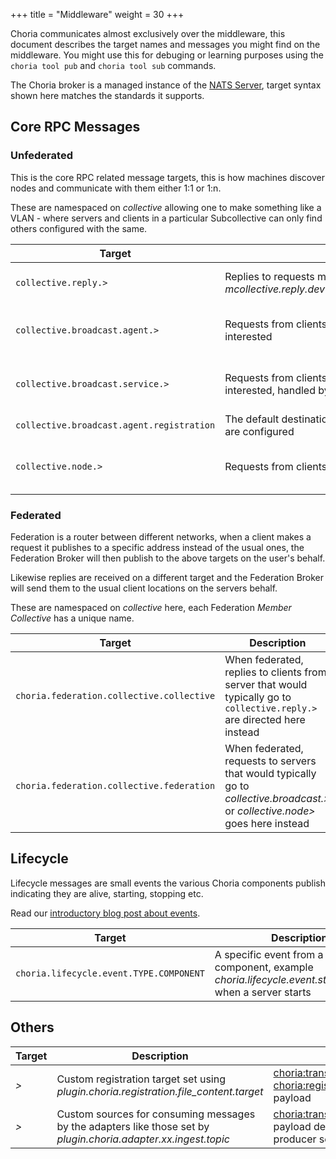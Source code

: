 +++
title = "Middleware"
weight = 30
+++

Choria communicates almost exclusively over the middleware, this document describes the target names and messages you might find on the middleware. You might use this for debuging or learning purposes using the `choria tool pub` and `choria tool sub` commands.

The Choria broker is a managed instance of the [NATS Server](https://github.com/nats-io/gnatsd), target syntax shown here matches the standards it supports.

## Core RPC Messages

### Unfederated

This is the core RPC related message targets, this is how machines discover nodes and communicate with them either 1:1 or 1:n.

These are namespaced on *collective* allowing one to make something like a VLAN - where servers and clients in a particular Subcollective can only find others configured with the same.

|Target|Description|Schema|
|------|-----------|------|
|`collective.reply.>`|Replies to requests made by clients, example *mcollective.reply.dev1.example.net.c2a764e6013a44adb848904ff7d74ff4*|[choria:transport:1](https://choria.io/schemas/choria/protocol/v1/transport.json) with a [choria:secure:reply:1](https://choria.io/schemas/choria/protocol/v1/secure_reply.json) payload|
|`collective.broadcast.agent.>`|Requests from clients to specific agents broadcasted to all servers interested|[choria:transport:1](https://choria.io/schemas/choria/protocol/v1/transport.json) with a [choria:secure:request:1](https://choria.io/schemas/choria/protocol/v1/secure_request.json) payload|
|`collective.broadcast.service.>`|Requests from clients to specific Service Agents broadcasted to all servers interested, handled by only 1 of those hosting the Service.|[choria:transport:1](https://choria.io/schemas/choria/protocol/v1/transport.json) with a [choria:secure:request:1](https://choria.io/schemas/choria/protocol/v1/secure_request.json) payload|
|`collective.broadcast.agent.registration`|The default destination for registration messages when no custom targets are configured|[choria:transport:1](https://choria.io/schemas/choria/protocol/v1/transport.json)|
|`collective.node.>`|Requests from clients to specific nodes regardless of the agent aka *directed*|[choria:transport:1](https://choria.io/schemas/choria/protocol/v1/transport.json) with a [choria:secure:request:1](https://choria.io/schemas/choria/protocol/v1/secure_request.json) payload|

### Federated

Federation is a router between different networks, when a client makes a request it publishes to a specific address instead of the usual ones, the Federation Broker will then publish to the above targets on the user's behalf.

Likewise replies are received on a different target and the Federation Broker will send them to the usual client locations on the servers behalf.

These are namespaced on *collective* here, each Federation *Member Collective* has a unique name.

|Target|Description|Schema|
|------|-----------|------|
|`choria.federation.collective.collective`|When federated, replies to clients from server that would typically go to `collective.reply.>` are directed here instead|[choria:transport:1](https://choria.io/schemas/choria/protocol/v1/transport.json) with a [choria:secure:reply:1](https://choria.io/schemas/choria/protocol/v1/secure_reply.json) payload|
|`choria.federation.collective.federation`|When federated, requests to servers that would typically go to *collective.broadcast.>* or *collective.node>* goes here instead|[choria:transport:1](https://choria.io/schemas/choria/protocol/v1/transport.json) with a [choria:secure:request:1](https://choria.io/schemas/choria/protocol/v1/secure_request.json) payload|


## Lifecycle

Lifecycle messages are small events the various Choria components publish indicating they are alive, starting, stopping etc.

Read our [introductory blog post about events](https://choria.io/blog/post/2019/01/03/lifecycle/).

|Target|Description|Schema|
|------|-----------|------|
|`choria.lifecycle.event.TYPE.COMPONENT`|A specific event from a specific component, example *choria.lifecycle.event.startup.server* when a server starts|[various](https://github.com/choria-io/schemas/tree/master/choria/lifecycle/v1)|

## Others

|Target|Description|Schema|
|------|-----------|------|
|*>*|Custom registration target set using *plugin.choria.registration.file_content.target*|[choria:transport:1](https://choria.io/schemas/choria/protocol/v1/transport.json) with a [choria:registration:filecontent:1](https://choria.io/schemas/choria/registration/v1/filecontent.json) payload|
|*>*|Custom sources for consuming messages by the adapters like those set by *plugin.choria.adapter.xx.ingest.topic*|[choria:transport:1](https://choria.io/schemas/choria/protocol/v1/transport.json) with a payload depending on the producer settings|
